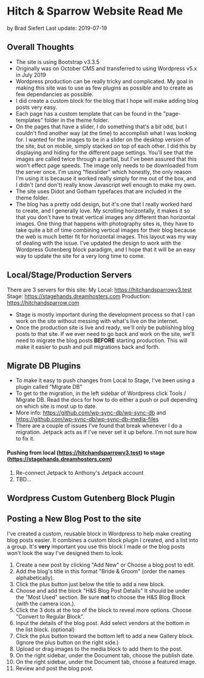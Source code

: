 # Hitch & Sparrow Website Read Me
by Brad Siefert
Last update: 2019-07-19

## Overall Thoughts
- The site is using Bootstrap v3.3.5
- Originally was on October CMS and transferred to using Wordpress v5.x in July 2019
- Wordpress production can be really tricky and complicated. My goal in making this site was to use as few plugins as possible and to create as few dependancies as possible.
- I did create a custom block for the blog that I hope will make adding blog posts very easy. 
- Each page has a custom template that can be found in the "page-templates" folder in the theme folder. 
- On the pages that have a slider, I do something that's a bit odd, but I couldn't find another way (at the time) to 
accomplish what I was looking for. I wanted for the images to be in a slider on the desktop version of the site, but 
on mobile, simply stacked on top of each other. I did this by displaying and hiding for the different page settings. 
You'll see that the images are called twice through a partial, but I've been assured that this won't effect page speeds. The image only needs to be downloaded from the server once. I'm using "flexslider" which honestly, the only reason I'm using it is because it worked really simply for me out of the box, and I didn't (and don't) really know Javascript well enough to make my own.
- The site uses Didot and Gotham typefaces that are included in the theme folder.
- The blog has a pretty odd design, but it's one that I really worked hard to create, and I generally love. My scrolling horizontally, it makes it so that you don't have to treat vertical images any different than horizontal images. One thing that happens with photography sites is, they have to take quite a bit of time combining vertical images for their blog because the web is much better fit for horizontal images. This layout was my way of dealing with the issue. I've updated the design to work with the Wordpress Gutenberg block paradigm, and I hope that it will be an easy way to update the site for a very long time to come.

## Local/Stage/Production Servers
There are 3 servers for this site:
My Local:     https://hitchandsparrowv3.test
Stage:        https://stagehands.dreamhosters.com
Production:   https://hitchandsparrow.com

- Stage is mostly important during the development process so that I can work on the site without messing with what's 
live on the internet. 
- Once the production site is live and ready, we'll only be publishing blog posts to that site. If we ever need to go back and work on the site, we'll need to migrate the blog posts **BEFORE** starting production. This will make it easier to push and pull migrations back and forth. 

## Migrate DB Plugins
- To make it easy to push changes from Local to Stage, I've been using a plugin called "Migrate DB"
- To get to the migration, in the left sidebar of Wordpress click Tools / Migrate DB. Read the docs for how to do either a push or pull depending on which site is most up to date. 
- More info: https://github.com/wp-sync-db/wp-sync-db and https://github.com/wp-sync-db/wp-sync-db-media-files
- There are a couple of issues I've found that break whenever I do a migration. Jetpack acts as if I've never set it up
before. I'm not sure how to fix it. 

#### Pushing from local (https://hitchandsparrowv3.test) to stage (https://stagehands.dreamhosters.com)
1. Re-connect Jetpack to Anthony's Jetpack account
2. TBD...  

## Wordpress Custom Gutenberg Block Plugin

## Posting a New Blog Post to the site
I've created a custom, reusable block in Wordpress to help make creating blog posts easier. It combines a custom block plugin I created, and a list into a group. It's **very** important you use this block I made or the blog posts won't  look the way I've designed them to look.

1. Create a new post by clicking "Add New" or Choose a blog post to edit.
2. Add the blog's title in this format "Bride & Groom" (order the names alphabetically).
3. Click the plus button just below the title to add a new block.
4. Choose and add the block "H&S Blog Post Details" It should be under the "Most Used" section. Be sure **not** to choose the H&S Blog Block (with the camera icon.).
5. Click the 3 dots at the top of the block to reveal more options. Choose "Convert to Regular Block".
6. Input the details of the blog post. Add select vendors at the bottom in the list block. (optional)
7. Click the plus button toward the bottom left to add a new Gallery block. (Ignore the plus button on the right side.)
8. Upload or drag images to the media block to add them to the post.
9. On the right sidebar, under the Document tab, choose the publish date.
10. On the right sidebar, under the Document tab, choose a featured image.
11. Review and post the blog post.

